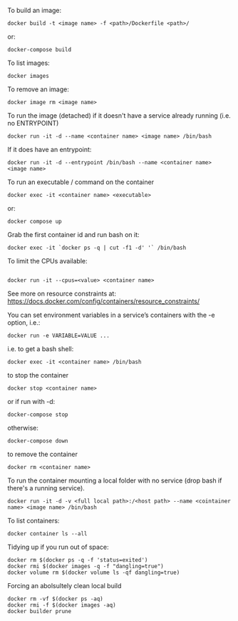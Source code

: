 To build an image:
```
docker build -t <image name> -f <path>/Dockerfile <path>/
```
or:
```
docker-compose build
```

To list images:
```
docker images
```

To remove an image:
```
docker image rm <image name>
```

To run the image (detached) if it doesn't have a service already running (i.e. no ENTRYPOINT)

```
docker run -it -d --name <container name> <image name> /bin/bash
```

If it does have an entrypoint:


```
docker run -it -d --entrypoint /bin/bash --name <container name> <image name> 
```


To run an executable / command on the container
```
docker exec -it <container name> <executable>
```
or:
```
docker compose up
```
Grab the first container id and run bash on it:
```
docker exec -it `docker ps -q | cut -f1 -d' '` /bin/bash
```


To limit the CPUs available:
```

docker run -it --cpus=<value> <container name> 
```
See more on resource constraints at: https://docs.docker.com/config/containers/resource_constraints/

You can set environment variables in a service’s containers with the -e option, i.e.:

```
docker run -e VARIABLE=VALUE ...
```

i.e. to get a bash shell:
```
docker exec -it <container name> /bin/bash
```

to stop the container
```
docker stop <container name>
```
or if run with -d:
```
docker-compose stop
```
otherwise:
```
docker-compose down
```

to remove the container
```
docker rm <container name>
```

To run the container mounting a local folder with no service (drop bash if there's a running service).

```
docker run -it -d -v <full local path>:/<host path> --name <cointainer name> <image name> /bin/bash
```

To list containers:
```
docker container ls --all
```

Tidying up if you run out of space:
```
docker rm $(docker ps -q -f 'status=exited')
docker rmi $(docker images -q -f "dangling=true")
docker volume rm $(docker volume ls -qf dangling=true)
```

Forcing an abolsultely clean local build
```
docker rm -vf $(docker ps -aq)
docker rmi -f $(docker images -aq)
docker builder prune
```
